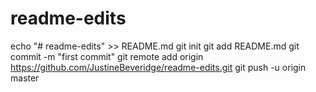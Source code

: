 # readme-edits
echo "# readme-edits" >> README.md
git init
git add README.md
git commit -m "first commit"
git remote add origin https://github.com/JustineBeveridge/readme-edits.git
git push -u origin master
